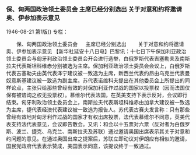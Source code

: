 ### 保、匈两国政治领土委员会  主席已经分别选出  关于对意和约将邀请奥、伊参加表示意见

1946-08-21
第1版()
专栏：

　　保、匈两国政治领土委员会
　  主席已经分别选出
　　关于对意和约将邀请奥、伊参加表示意见
    【新华社延安十八日电】巴黎讯：十七日下午保加利亚政治领土委员会与匈牙利政治领土委员会开会进行选举，白俄罗斯代表吉塞勒夫及南斯拉夫代表斯坦科维赤分别被选为主席。保加利亚政治领土委员会会议上，白俄罗斯代表吉塞勒夫由英代表泽宁建议被一致选为主席，新西兰代表约昂由乌克兰代表曼奴意斯基建议被一致选为副主席。苏代表诺维科夫提出在其他委员会上所提出的同样论点，主张只给那些曾经有效的对保加利亚作过战的国家以投票权（因而法国仅保有被谘询之权无投票权）。慕维尔代表法国，在英美支持下表示反对，会议即行结束。匈牙利政治领土委员会上，南斯拉夫代表斯坦科维赤由加拿大建议被一致选为主席，捷代表经澳代表建议被一致选为报告人。苏代表古赛夫发言称：只有那些曾经有效地对匈牙利作过战的国家才有权出席投票，法代表慕维尔不同意，英美代表支持法代表意见，会议即告散会。又讯：和会以十五票对六票（反对者为白俄罗斯、波兰、捷克、乌克兰、南斯拉夫及苏联）通过邀请奥国出席表示其关于对意和约问题的意见。在通过奥国出席之提案后，苏联立即动议对伊朗应有相似的邀请，国民党政府代表表示赞成，美国表示同意，该提议终于一致通过。
